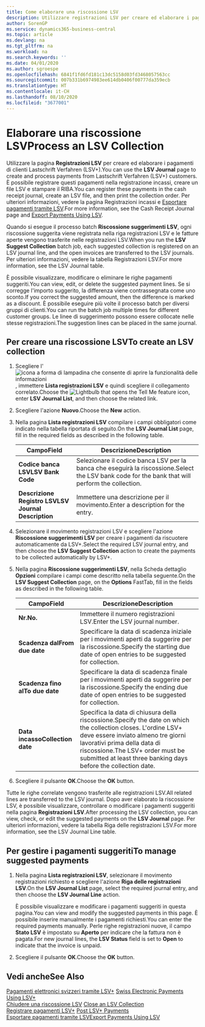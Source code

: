 ```yaml
---
title: Come elaborare una riscossione LSV
description: Utilizzare registrazioni LSV per creare ed elaborare i pagamenti di clienti Lastschrift Verfahren (LSV+). È possibile registrare questi pagamenti nella registrazione incassi, creare un file LSV e stampare il RIBA.
author: SorenGP
ms.service: dynamics365-business-central
ms.topic: article
ms.devlang: na
ms.tgt_pltfrm: na
ms.workload: na
ms.search.keywords: ''
ms.date: 04/01/2020
ms.author: sgroespe
ms.openlocfilehash: 6841f1fd6fd181c13dc5158d03fd3468057563cc
ms.sourcegitcommit: 007b331b6974983ee614db0406f00777da359ecb
ms.translationtype: HT
ms.contentlocale: it-CH
ms.lasthandoff: 08/10/2020
ms.locfileid: "3677001"
---
```

# <a name="process-an-lsv-collection"></a><span data-ttu-id="283c3-104">Elaborare una riscossione LSV</span><span class="sxs-lookup"><span data-stu-id="283c3-104">Process an LSV Collection</span></span>
<span data-ttu-id="283c3-105">Utilizzare la pagina **Registrazioni LSV** per creare ed elaborare i pagamenti di clienti Lastschrift Verfahren (LSV+).</span><span class="sxs-lookup"><span data-stu-id="283c3-105">You can use the **LSV Journal** page to create and process payments from Lastschrift Verfahren (LSV+) customers.</span></span> <span data-ttu-id="283c3-106">È possibile registrare questi pagamenti nella registrazione incassi, creare un file LSV e stampare il RIBA.</span><span class="sxs-lookup"><span data-stu-id="283c3-106">You can register these payments in the cash receipt journal, create an LSV file, and then print the collection order.</span></span> <span data-ttu-id="283c3-107">Per ulteriori informazioni, vedere la pagina Registrazioni incassi e [Esportare pagamenti tramite LSV](how-to-export-payments-using-lsv.md).</span><span class="sxs-lookup"><span data-stu-id="283c3-107">For more information, see the Cash Receipt Journal page and [Export Payments Using LSV](how-to-export-payments-using-lsv.md).</span></span>  

<span data-ttu-id="283c3-108">Quando si esegue il processo batch **Riscossione suggerimenti LSV**, ogni riscossione suggerita viene registrata nella riga registrazioni LSV e le fatture aperte vengono trasferite nelle registrazioni LSV.</span><span class="sxs-lookup"><span data-stu-id="283c3-108">When you run the **LSV Suggest Collection** batch job, each suggested collection is registered on an LSV journal line, and the open invoices are transferred to the LSV journals.</span></span> <span data-ttu-id="283c3-109">Per ulteriori informazioni, vedere la tabella Registrazioni LSV.</span><span class="sxs-lookup"><span data-stu-id="283c3-109">For more information, see the LSV Journal table.</span></span>  

<span data-ttu-id="283c3-110">È possibile visualizzare, modificare o eliminare le righe pagamenti suggeriti.</span><span class="sxs-lookup"><span data-stu-id="283c3-110">You can view, edit, or delete the suggested payment lines.</span></span> <span data-ttu-id="283c3-111">Se si corregge l'importo suggerito, la differenza viene contrassegnata come uno sconto.</span><span class="sxs-lookup"><span data-stu-id="283c3-111">If you correct the suggested amount, then the difference is marked as a discount.</span></span> <span data-ttu-id="283c3-112">È possibile eseguire più volte il processo batch per diversi gruppi di clienti.</span><span class="sxs-lookup"><span data-stu-id="283c3-112">You can run the batch job multiple times for different customer groups.</span></span> <span data-ttu-id="283c3-113">Le linee di suggerimento possono essere collocate nelle stesse registrazioni.</span><span class="sxs-lookup"><span data-stu-id="283c3-113">The suggestion lines can be placed in the same journal.</span></span>  

## <a name="to-create-an-lsv-collection"></a><span data-ttu-id="283c3-114">Per creare una riscossione LSV</span><span class="sxs-lookup"><span data-stu-id="283c3-114">To create an LSV collection</span></span>  

1.  <span data-ttu-id="283c3-115">Scegliere l'![icona a forma di lampadina che consente di aprire la funzionalità delle informazioni](../../media/ui-search/search_small.png "Informazioni sull'operazione che si desidera eseguire"), immettere **Lista registrazioni LSV** e quindi scegliere il collegamento correlato.</span><span class="sxs-lookup"><span data-stu-id="283c3-115">Choose the ![Lightbulb that opens the Tell Me feature](../../media/ui-search/search_small.png "Tell me what you want to do") icon, enter **LSV Journal List**, and then choose the related link.</span></span>  
2.  <span data-ttu-id="283c3-116">Scegliere l'azione **Nuovo**.</span><span class="sxs-lookup"><span data-stu-id="283c3-116">Choose the **New** action.</span></span>  
3.  <span data-ttu-id="283c3-117">Nella pagina **Lista registrazioni LSV** compilare i campi obbligatori come indicato nella tabella riportata di seguito.</span><span class="sxs-lookup"><span data-stu-id="283c3-117">On the **LSV Journal List** page, fill in the required fields as described in the following table.</span></span>  

    |<span data-ttu-id="283c3-118">Campo</span><span class="sxs-lookup"><span data-stu-id="283c3-118">Field</span></span>|<span data-ttu-id="283c3-119">Descrizione</span><span class="sxs-lookup"><span data-stu-id="283c3-119">Description</span></span>|  
    |---------------------------------|---------------------------------------|  
    |<span data-ttu-id="283c3-120">**Codice banca LSV**</span><span class="sxs-lookup"><span data-stu-id="283c3-120">**LSV Bank Code**</span></span>|<span data-ttu-id="283c3-121">Selezionare il codice banca LSV per la banca che eseguirà la riscossione.</span><span class="sxs-lookup"><span data-stu-id="283c3-121">Select the LSV bank code for the bank that will perform the collection.</span></span>|  
    |<span data-ttu-id="283c3-122">**Descrizione Registro LSV**</span><span class="sxs-lookup"><span data-stu-id="283c3-122">**LSV Journal Description**</span></span>|<span data-ttu-id="283c3-123">Immettere una descrizione per il movimento.</span><span class="sxs-lookup"><span data-stu-id="283c3-123">Enter a description for the entry.</span></span>|

4.  <span data-ttu-id="283c3-124">Selezionare il movimento registrazioni LSV e scegliere l'azione **Riscossione suggerimenti LSV** per creare i pagamenti da riscuotere automaticamente da LSV+.</span><span class="sxs-lookup"><span data-stu-id="283c3-124">Select the required LSV journal entry, and then choose the **LSV Suggest Collection** action to create the payments to be collected automatically by LSV+.</span></span>  
5.  <span data-ttu-id="283c3-125">Nella pagina **Riscossione suggerimenti LSV**, nella Scheda dettaglio **Opzioni** compilare i campi come descritto nella tabella seguente.</span><span class="sxs-lookup"><span data-stu-id="283c3-125">On the **LSV Suggest Collection** page, on the **Options** FastTab, fill in the fields as described in the following table.</span></span>  

    |<span data-ttu-id="283c3-126">Campo</span><span class="sxs-lookup"><span data-stu-id="283c3-126">Field</span></span>|<span data-ttu-id="283c3-127">Descrizione</span><span class="sxs-lookup"><span data-stu-id="283c3-127">Description</span></span>|  
    |---------------------------------|---------------------------------------|  
    |<span data-ttu-id="283c3-128">**Nr.**</span><span class="sxs-lookup"><span data-stu-id="283c3-128">**No.**</span></span>|<span data-ttu-id="283c3-129">Immettere il numero registrazioni LSV.</span><span class="sxs-lookup"><span data-stu-id="283c3-129">Enter the LSV journal number.</span></span>|  
    |<span data-ttu-id="283c3-130">**Scadenza dal**</span><span class="sxs-lookup"><span data-stu-id="283c3-130">**From due date**</span></span>|<span data-ttu-id="283c3-131">Specificare la data di scadenza iniziale per i movimenti aperti da suggerire per la riscossione.</span><span class="sxs-lookup"><span data-stu-id="283c3-131">Specify the starting due date of open entries to be suggested for collection.</span></span>|  
    |<span data-ttu-id="283c3-132">**Scadenza fino al**</span><span class="sxs-lookup"><span data-stu-id="283c3-132">**To due date**</span></span>|<span data-ttu-id="283c3-133">Specificare la data di scadenza finale per i movimenti aperti da suggerire per la riscossione.</span><span class="sxs-lookup"><span data-stu-id="283c3-133">Specify the ending due date of open entries to be suggested for collection.</span></span>|  
    |<span data-ttu-id="283c3-134">**Data incasso**</span><span class="sxs-lookup"><span data-stu-id="283c3-134">**Collection date**</span></span>|<span data-ttu-id="283c3-135">Specifica la data di chiusura della riscossione.</span><span class="sxs-lookup"><span data-stu-id="283c3-135">Specify the date on which the collection closes.</span></span> <span data-ttu-id="283c3-136">L'ordine LSV+ deve essere inviato almeno tre giorni lavorativi prima della data di riscossione.</span><span class="sxs-lookup"><span data-stu-id="283c3-136">The LSV+ order must be submitted at least three banking days before the collection date.</span></span>|  

6.  <span data-ttu-id="283c3-137">Scegliere il pulsante **OK**.</span><span class="sxs-lookup"><span data-stu-id="283c3-137">Choose the **OK** button.</span></span>  

<span data-ttu-id="283c3-138">Tutte le righe correlate vengono trasferite alle registrazioni LSV.</span><span class="sxs-lookup"><span data-stu-id="283c3-138">All related lines are transferred to the LSV journal.</span></span> <span data-ttu-id="283c3-139">Dopo aver elaborato la riscossione LSV, è possibile visualizzare, controllare o modificare i pagamenti suggeriti nella pagina **Registrazioni LSV**.</span><span class="sxs-lookup"><span data-stu-id="283c3-139">After processing the LSV collection, you can view, check, or edit the suggested payments on the **LSV Journal** page.</span></span> <span data-ttu-id="283c3-140">Per ulteriori informazioni, vedere la tabella Riga delle registrazioni LSV.</span><span class="sxs-lookup"><span data-stu-id="283c3-140">For more information, see the LSV Journal Line table.</span></span>  

## <a name="to-manage-suggested-payments"></a><span data-ttu-id="283c3-141">Per gestire i pagamenti suggeriti</span><span class="sxs-lookup"><span data-stu-id="283c3-141">To manage suggested payments</span></span>  

1.  <span data-ttu-id="283c3-142">Nella pagina **Lista registrazioni LSV**, selezionare il movimento registrazioni richiesto e scegliere l'azione **Riga delle registrazioni LSV**.</span><span class="sxs-lookup"><span data-stu-id="283c3-142">On the **LSV Journal List** page, select the required journal entry, and then choose the **LSV Journal Line** action.</span></span>  

    <span data-ttu-id="283c3-143">È possibile visualizzare e modificare i pagamenti suggeriti in questa pagina.</span><span class="sxs-lookup"><span data-stu-id="283c3-143">You can view and modify the suggested payments in this page.</span></span> <span data-ttu-id="283c3-144">È possibile inserire manualmente i pagamenti richiesti.</span><span class="sxs-lookup"><span data-stu-id="283c3-144">You can enter the required payments manually.</span></span> <span data-ttu-id="283c3-145">Perle righe registrazioni nuove, il campo **Stato LSV** è impostato su **Aperto** per indicare che la fattura non è pagata.</span><span class="sxs-lookup"><span data-stu-id="283c3-145">For new journal lines, the **LSV Status** field is set to **Open** to indicate that the invoice is unpaid.</span></span>  

3.  <span data-ttu-id="283c3-146">Scegliere il pulsante **OK**.</span><span class="sxs-lookup"><span data-stu-id="283c3-146">Choose the **OK** button.</span></span>  

## <a name="see-also"></a><span data-ttu-id="283c3-147">Vedi anche</span><span class="sxs-lookup"><span data-stu-id="283c3-147">See Also</span></span>  
 <span data-ttu-id="283c3-148">[Pagamenti elettronici svizzeri tramite LSV+](swiss-electronic-payments-using-lsv-.md) </span><span class="sxs-lookup"><span data-stu-id="283c3-148">[Swiss Electronic Payments Using LSV+](swiss-electronic-payments-using-lsv-.md) </span></span>  
 <span data-ttu-id="283c3-149">[Chiudere una riscossione LSV](how-to-close-an-lsv-collection.md) </span><span class="sxs-lookup"><span data-stu-id="283c3-149">[Close an LSV Collection](how-to-close-an-lsv-collection.md) </span></span>  
 <span data-ttu-id="283c3-150">[Registrare pagamenti LSV+](how-to-post-lsv-payments.md) </span><span class="sxs-lookup"><span data-stu-id="283c3-150">[Post LSV+ Payments](how-to-post-lsv-payments.md) </span></span>  
 [<span data-ttu-id="283c3-151">Esportare pagamenti tramite LSV</span><span class="sxs-lookup"><span data-stu-id="283c3-151">Export Payments Using LSV</span></span>](how-to-export-payments-using-lsv.md)
